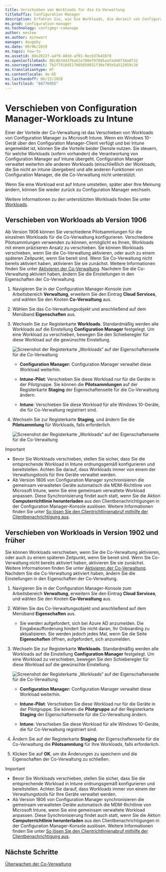 ```yaml
---
title: Verschieben von Workloads für die Co-Verwaltung
titleSuffix: Configuration Manager
description: Erfahren Sie, wie Sie Workloads, die derzeit von Configuration Manager verwaltet werden, zu Microsoft Intune verschieben.
ms.prod: configuration-manager
ms.technology: configmgr-comanage
author: mestew
ms.author: mstewart
manager: dougeby
ms.date: 09/06/2019
ms.topic: how-to
ms.assetid: 60e2022f-a4f9-40dd-af01-9ecb37b43878
ms.openlocfilehash: 88c8b34437ba52e700ef97885aafed40734a0f32
ms.sourcegitcommit: 7b2f7918d517005850031f30e705e5a512959c3d
ms.translationtype: HT
ms.contentlocale: de-DE
ms.lasthandoff: 06/15/2020
ms.locfileid: "84776955"
---
```

# <a name="how-to-switch-configuration-manager-workloads-to-intune"></a>Verschieben von Configuration Manager-Workloads zu Intune

Einer der Vorteile der Co-Verwaltung ist das Verschieben von Workloads von Configuration Manager zu Microsoft Intune. Wenn ein Windows 10-Gerät über den Configuration Manager-Client verfügt und bei Intune angemeldet ist, können Sie die Vorteile beider Dienste nutzen. Sie steuern, für welche Workloads (sofern vorhanden) die Verantwortung von Configuration Manager auf Intune übergeht. Configuration Manager verwaltet weiterhin alle anderen Workloads (einschließlich der Workloads, die Sie nicht an Intune übergeben) und alle anderen Funktionen von Configuration Manager, die die Co-Verwaltung nicht unterstützt.

Wenn Sie eine Workload erst auf Intune umstellen, später aber Ihre Meinung ändern, können Sie wieder zurück zu Configuration Manager wechseln.

Weitere Informationen zu den unterstützten Workloads finden Sie unter [Workloads](workloads.md).

## <a name="switch-workloads-starting-in-version-1906"></a>Verschieben von Workloads ab Version 1906
<!--3555750 FKA 1357954 -->
Ab Version 1906 können Sie verschiedene Pilotsammlungen für die einzelnen Workloads für die Co-Verwaltung konfigurieren. Verschiedene Pilotsammlungen verwenden zu können, ermöglicht es Ihnen, Workloads mit einem präziseren Ansatz zu verschieben. Sie können Workloads verschieben, wenn Sie die Co-Verwaltung aktivieren, oder auch zu einem späteren Zeitpunkt, wenn Sie bereit sind. Wenn Sie Co-Verwaltung nicht bereits aktiviert haben, aktivieren Sie sie zunächst. Weitere Informationen finden Sie unter [Aktivieren der Co-Verwaltung](how-to-enable.md). Nachdem Sie die Co-Verwaltung aktiviert haben, ändern Sie die Einstellungen in den Eigenschaften der Co-Verwaltung.

1. Navigieren Sie in der Configuration Manager-Konsole zum Arbeitsbereich **Verwaltung**, erweitern Sie den Eintrag **Cloud Services**, und wählen Sie den Knoten **Co-Verwaltung** aus.  
2. Wählen Sie das Co-Verwaltungsobjekt und anschließend auf dem Menüband **Eigenschaften** aus.  
3. Wechseln Sie zur Registerkarte **Workloads**. Standardmäßig werden alle Workloads auf die Einstellung **Configuration Manager** festgelegt. Um eine Workload zu verschieben, bewegen Sie den Schieberegler für diese Workload auf die gewünschte Einstellung.  

    ![Screenshot der Registerkarte „Workloads“ auf der Eigenschaftenseite für die Co-Verwaltung](media/3555750-co-management-workloads-tab.png)

    - **Configuration Manager:** Configuration Manager verwaltet diese Workload weiterhin.  

    - **Intune-Pilot**: Verschieben Sie diese Workload nur für die Geräte in der Pilotgruppe. Sie können die **Pilotsammlungen** auf der Registerkarte **Staging** der Eigenschaftenseite für die Co-Verwaltung ändern.  

    - **Intune**: Verschieben Sie diese Workload für alle Windows 10-Geräte, die für Co-Verwaltung registriert sind.  

4. Wechseln Sie zur Registerkarte **Staging**, und ändern Sie die **Pilotsammlung** für Workloads, falls erforderlich.
  
   ![Screenshot der Registerkarte „Workloads“ auf der Eigenschaftenseite für die Co-Verwaltung](media/3555750-co-management-staging-tab.png)

> [!Important]  
> - Bevor Sie Workloads verschieben, stellen Sie sicher, dass Sie die entsprechende Workload in Intune ordnungsgemäß konfigurieren und bereitstellen. Achten Sie darauf, dass Workloads immer von einem der Verwaltungstools für Ihre Geräte verwaltet werden.
> - Ab Version 1806 von Configuration Manager synchronisieren die gemeinsam verwalteten Geräte automatisch die MDM-Richtlinie von Microsoft Intune, wenn Sie eine gemeinsam verwaltete Workload anpassen. Diese Synchronisierung findet auch statt, wenn Sie die Aktion **Computerrichtlinie herunterladen** aus den Clientbenachrichtigungen in der Configuration Manager-Konsole auslösen. Weitere Informationen finden Sie unter [So lösen Sie den Clientrichtlinienabruf mithilfe der Clientbenachrichtigung aus](../core/clients/manage/manage-clients.md#BKMK_PolicyRetrieval). <!--1357377-->

## <a name="switch-workloads-in-version-1902-and-earlier"></a>Verschieben von Workloads in Version 1902 und früher

Sie können Workloads verschieben, wenn Sie die Co-Verwaltung aktivieren, oder auch zu einem späteren Zeitpunkt, wenn Sie bereit sind. Wenn Sie Co-Verwaltung nicht bereits aktiviert haben, aktivieren Sie sie zunächst. Weitere Informationen finden Sie unter [Aktivieren der Co-Verwaltung](how-to-enable.md). Nachdem Sie die Co-Verwaltung aktiviert haben, ändern Sie die Einstellungen in den Eigenschaften der Co-Verwaltung.

1. Navigieren Sie in der Configuration Manager-Konsole zum Arbeitsbereich **Verwaltung**, erweitern Sie den Eintrag **Cloud Services**, und wählen Sie den Knoten **Co-Verwaltung** aus.  

2. Wählen Sie das Co-Verwaltungsobjekt und anschließend auf dem Menüband **Eigenschaften** aus.
   - Sie werden aufgefordert, sich bei Azure AD anzumelden. Die Eingabeaufforderung hindert Sie nicht daran, Ihr Onboarding zu aktualisieren. Sie werden jedoch jedes Mal, wenn Sie die Seite **Eigenschaften** öffnen, aufgefordert, sich anzumelden.

3. Wechseln Sie zur Registerkarte **Workloads**. Standardmäßig werden alle Workloads auf die Einstellung **Configuration Manager** festgelegt. Um eine Workload zu verschieben, bewegen Sie den Schieberegler für diese Workload auf die gewünschte Einstellung.  

    ![Screenshot der Registerkarte „Workloads“ auf der Eigenschaftenseite für die Co-Verwaltung](media/properties-workloads.png)

    - **Configuration Manager:** Configuration Manager verwaltet diese Workload weiterhin.  

    - **Intune-Pilot**: Verschieben Sie diese Workload nur für die Geräte in der Pilotgruppe. Sie können die **Pilotgruppe** auf der Registerkarte **Staging** der Eigenschaftenseite für die Co-Verwaltung ändern.  

    - **Intune**: Verschieben Sie diese Workload für alle Windows 10-Geräte, die für Co-Verwaltung registriert sind.  

4. Ändern Sie auf der Registerkarte **Staging** der Eigenschaftenseite für die Co-Verwaltung die **Pilotsammlung** für Ihre Workloads, falls erforderlich.

5. Klicken Sie auf **OK**, um die Änderungen zu speichern und die Eigenschaften der Co-Verwaltung zu schließen.

> [!Important]  
> - Bevor Sie Workloads verschieben, stellen Sie sicher, dass Sie die entsprechende Workload in Intune ordnungsgemäß konfigurieren und bereitstellen. Achten Sie darauf, dass Workloads immer von einem der Verwaltungstools für Ihre Geräte verwaltet werden. 
> - Ab Version 1806 von Configuration Manager synchronisieren die gemeinsam verwalteten Geräte automatisch die MDM-Richtlinie von Microsoft Intune, wenn Sie eine gemeinsam verwaltete Workload anpassen. Diese Synchronisierung findet auch statt, wenn Sie die Aktion **Computerrichtlinie herunterladen** aus den Clientbenachrichtigungen in der Configuration Manager-Konsole auslösen. Weitere Informationen finden Sie unter [So lösen Sie den Clientrichtlinienabruf mithilfe der Clientbenachrichtigung aus](../core/clients/manage/manage-clients.md#BKMK_PolicyRetrieval). <!--1357377-->

## <a name="next-steps"></a>Nächste Schritte

[Überwachen der Co-Verwaltung](how-to-monitor.md)
